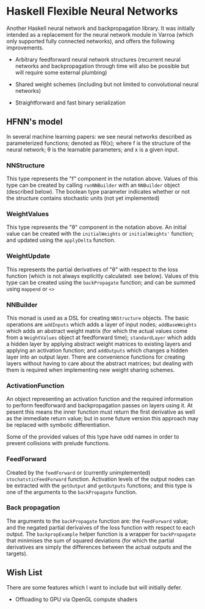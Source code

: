 # Haskell Flexible Neural Networks

Another Haskell neural network and backpropagation library. It was initially
intended as a replacement for the neural network module in Varroa (which only
supported fully connected networks), and offers the following improvements.

 * Arbitrary feedforward neural network structures (recurrent neural networks
  and backpropagation through time will also be possible but will require some
  external plumbing)

 * Shared weight schemes (including but not limited to convolutional neural
  networks)

 * Straightforward and fast binary serialization

## HFNN's model

In several machine learning papers: we see neural networks described as
parameterized functions; denoted as fθ(x); where f is the structure of the
neural network; θ is the learnable parameters; and x is a given input.

### NNStructure

This type represents the "f" component in the notation above. Values of this
type can be created by calling `runNNBuilder` with an `NNBuilder` object
(described below). The boolean type parameter indicates whether or not the
structure contains stochastic units (not yet implemented)

### WeightValues

This type represents the "θ" component in the notation above. An initial value
can be created with the `initialWeights` or `initialWeights'` function; and
updated using the `applyDelta` function.

### WeightUpdate

This represents the partial derivatives of "θ" with respect to the loss
function (which is not always explicitly calculated: see below). Values of this
type can be created using the `backPropagate` function; and can be summed using
`mappend` or `<>`

### NNBuilder

This monad is used as a DSL for creating `NNStructure` objects. The basic
operations are `addInputs` which adds a layer of input nodes; `addBaseWeights`
which adds an abstract weight matrix (for which the actual values come from a
`WeightValues` object at feedforward time); `standardLayer` which adds a hidden
layer by applying abstract weight matrices to existing layers and applying an
activation function; and `addOutputs` which changes a hidden layer into an
output layer. There are convenience functions for creating layers without
having to care about the abstract matrices; but dealing with them is required
when implementing new weight sharing schemes.

### ActivationFunction

An object representing an activation function and the required information to
perform feedforward and backpropagation passes on layers using it. At pesent
this means the inner function must return the first derivative as well as the
immediate return value; but in some future version this approach may be replaced
with symbolic differentiation.

Some of the provided values of this type have odd names in order to prevent
collisions with prelude functions.

### FeedForward

Created by the `feedForward` or (currently unimplemented)
`stochatsticFeedForward` function. Activation levels of the output nodes can
be extracted with the `getOutput` and `getOutputs` functions; and this type is
one of the arguments to the `backPropagate` function.

### Back propagation

The arguments to the `backPropagate` function are: the `FeedForward` value; and
the negated partial derivaives of the loss function with respect to each output.
The `backpropExample` helper function is a wrapper for `backPropagate` that
minimises the sum of squared deviations (for which the partial derivatives are
simply the differences between the actual outputs and the targets).

## Wish List

There are some features which I want to include but will initially defer.

 * Offloading to GPU via OpenGL compute shaders

 